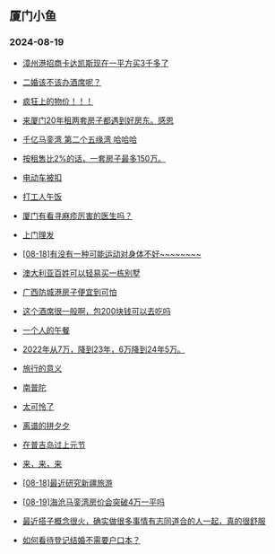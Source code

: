 ## 厦门小鱼 
### 2024-08-19

+ [漳州港招商卡达凯斯现在一平方买3千多了](http://bbs.xmfish.com/read-htm-tid-18233273.html)

+ [二婚该不该办酒席呢？](http://bbs.xmfish.com/read-htm-tid-18233203.html)

+ [疯狂上的物价！！！](http://bbs.xmfish.com/read-htm-tid-18233221.html)

+ [来厦门20年租两套房子都遇到好房东。感恩](http://bbs.xmfish.com/read-htm-tid-18233217.html)

+ [千亿马銮湾 第二个五缘湾 哈哈哈](http://bbs.xmfish.com/read-htm-tid-18233333.html)

+ [按租售比2%的话，一套房子最多150万。](http://bbs.xmfish.com/read-htm-tid-18233223.html)

+ [电动车被扣](http://bbs.xmfish.com/read-htm-tid-18233294.html)

+ [打工人午饭](http://bbs.xmfish.com/read-htm-tid-18233298.html)

+ [厦门有看寻麻疹厉害的医生吗？](http://bbs.xmfish.com/read-htm-tid-18233300.html)

+ [上门理发](http://bbs.xmfish.com/read-htm-tid-18233204.html)

+ [[08-18]有没有一种可能运动对身体不好~~~~~~~~](http://bbs.xmfish.com/read-htm-tid-18233357.html)

+ [澳大利亚百姓可以轻易买一栋别墅](http://bbs.xmfish.com/read-htm-tid-18233339.html)

+ [广西防城港房子便宜到可怕](http://bbs.xmfish.com/read-htm-tid-18233397.html)

+ [这个酒席很一般啊，包200块钱可以去吃吗](http://bbs.xmfish.com/read-htm-tid-18233426.html)

+ [一个人的午餐](http://bbs.xmfish.com/read-htm-tid-18233306.html)

+ [2022年从7万，降到23年，6万降到24年5万。](http://bbs.xmfish.com/read-htm-tid-18233482.html)

+ [旅行的意义](http://bbs.xmfish.com/read-htm-tid-18233406.html)

+ [南普陀](http://bbs.xmfish.com/read-htm-tid-18233314.html)

+ [太可怜了](http://bbs.xmfish.com/read-htm-tid-18233388.html)

+ [离谱的拼夕夕](http://bbs.xmfish.com/read-htm-tid-18233467.html)

+ [在普吉岛过上元节](http://bbs.xmfish.com/read-htm-tid-18233487.html)

+ [来，来，来](http://bbs.xmfish.com/read-htm-tid-18233389.html)

+ [[08-18]最近研究新疆旅游](http://bbs.xmfish.com/read-htm-tid-18233498.html)

+ [[08-19]海沧马銮湾房价会突破4万一平吗](http://bbs.xmfish.com/read-htm-tid-18233543.html)

+ [最近搭子概念很火，确实做很多事情有志同道合的人一起，真的很舒服](http://bbs.xmfish.com/read-htm-tid-18233468.html)

+ [如何看待登记结婚不需要户口本？](http://bbs.xmfish.com/read-htm-tid-18233485.html)

